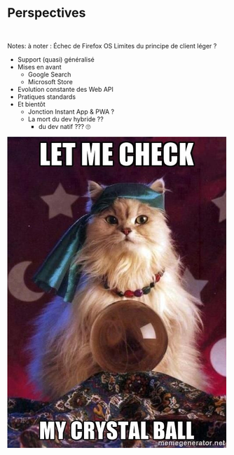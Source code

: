 # Perspectives

<br>

Notes:
à noter :
Échec de Firefox OS
Limites du principe de client léger ?

<div class="multicol"> <div class="col">

- Support (quasi) généralisé
- Mises en avant
  - Google Search
  - Microsoft Store
- Evolution constante des Web API
- Pratiques standards
- Et bientôt
  - Jonction Instant App & PWA ?
  - La mort du dev hybride ??
    - du dev natif ??? 🙄

</div><div class="col">

![center h-700](./assets/images/crystal_ball.png)

</div></div>